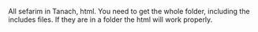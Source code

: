All sefarim in Tanach, html.
You need to get the whole folder, including the includes files. If they are in a folder the html will work properly.
